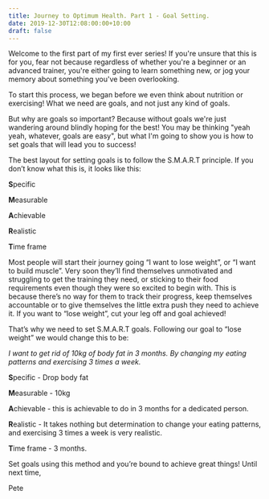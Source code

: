 ```yaml
---
title: Journey to Optimum Health. Part 1 - Goal Setting.
date: 2019-12-30T12:08:00:00+10:00 
draft: false
---
```


Welcome to the first part of my first ever series! If you're unsure that this is for you, fear not because regardless of whether you're a beginner or an advanced trainer, you're either going to learn something new, or jog your memory about something you've been overlooking. 



To start this process, we began before we even think about nutrition or exercising! What we need are goals, and not just any kind of goals. 

But why are goals so important? Because without goals we're just wandering around blindly hoping for the best! You may be thinking "yeah yeah, whatever, goals are easy", but what I'm going to show you is how to set goals that will lead you to success!

The best layout for setting goals is to follow the S.M.A.R.T principle. If you don’t know what this is, it looks like this:

**S**pecific 

**M**easurable

**A**chievable

**R**ealistic

**T**ime frame



Most people will start their journey going “I want to lose weight”, or “I want to build muscle”. Very soon they’ll find themselves unmotivated and struggling to get the training they need, or sticking to their food requirements even though they were so excited to begin with. This is because there’s no way for them to track their progress, keep themselves accountable or to give themselves the little extra push they need to achieve it.
If you want to “lose weight”, cut your leg off and goal achieved! 

That’s why we need to set S.M.A.R.T goals. Following our goal to “lose weight” we would change this to be:

*I want to get rid of 10kg of body fat in 3 months. By changing my eating patterns and exercising 3 times a week.*

**S**pecific - Drop body fat

**M**easurable - 10kg

**A**chievable - this is achievable to do in 3 months for a dedicated person.

**R**ealistic - It takes nothing but determination to change your eating patterns, and exercising 3 times a week is very realistic.

**T**ime frame - 3 months.



Set goals using this method and you’re bound to achieve great things! 
Until next time, 

Pete 
